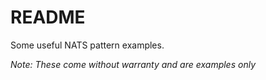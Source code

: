 # README

Some useful NATS pattern examples.

*Note: These come without warranty and are examples only*
